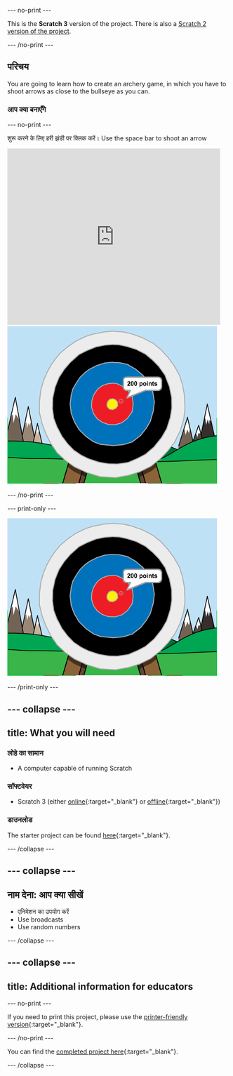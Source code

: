 \--- no-print \---

This is the **Scratch 3** version of the project. There is also a [Scratch 2 version of the project](https://projects.raspberrypi.org/en/projects/archery-scratch2).

\--- /no-print \---

## परिचय

You are going to learn how to create an archery game, in which you have to shoot arrows as close to the bullseye as you can.

### आप क्या बनाएँगे

\--- no-print \---

शुरू करने के लिए हरी झंडी पर क्लिक करें। Use the space bar to shoot an arrow

<div class="scratch-preview">
  <iframe allowtransparency="true" width="485" height="402" src="https://scratch.mit.edu/projects/embed/114760038/?autostart=false" frameborder="0" scrolling="no"></iframe>
  <img src="images/archery-final.png">
</div>

\--- /no-print \---

\--- print-only \---

![पूरा प्रोजैक्ट](images/archery-final.png)

\--- /print-only \---

## \--- collapse \---

## title: What you will need

### लोहे का सामान

+ A computer capable of running Scratch

### सॉफ्टवेयर

+ Scratch 3 (either [online](http://rpf.io/scratchon){:target="_blank"} or [offline](http://rpf.io/scratchoff){:target="_blank"})

### डाउनलोड

The starter project can be found [here](http://rpf.io/p/en/archery-go){:target="_blank"}.

\--- /collapse \---

## \--- collapse \---

## नाम देना: आप क्या सीखें

+ एनिमेशन का उपयोग करें 
+ Use broadcasts
+ Use random numbers

\--- /collapse \---

## \--- collapse \---

## title: Additional information for educators

\--- no-print \---

If you need to print this project, please use the [printer-friendly version](https://projects.raspberrypi.org/en/projects/archery/print){:target="_blank"}.

\--- /no-print \---

You can find the [completed project here](http://rpf.io/p/en/archery-get){:target="_blank"}.

\--- /collapse \---